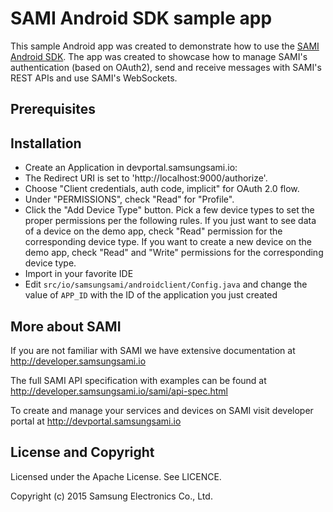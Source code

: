 SAMI Android SDK sample app
===========================

This sample Android app was created to demonstrate how to use the [SAMI Android SDK](https://github.com/samiio/sami-android). The app was created to showcase how to manage SAMI's authentication (based on OAuth2), send and receive messages with SAMI's REST APIs and use SAMI's WebSockets.

Prerequisites
-------------


Installation
-------------

 * Create an Application in devportal.samsungsami.io:
  * The Redirect URI is set to 'http://localhost:9000/authorize'.
  * Choose "Client credentials, auth code, implicit" for OAuth 2.0 flow.
  * Under "PERMISSIONS", check "Read" for "Profile". 
  * Click the "Add Device Type" button. Pick a few device types to set the proper permissions per the following rules. If you just want to see data of a device on the demo app, check "Read" permission for the corresponding device type. If you want to create a new device on the demo app, check "Read" and "Write" permissions for the corresponding device type.
 * Import in your favorite IDE
 * Edit `src/io/samsungsami/androidclient/Config.java` and change the value of `APP_ID` with the ID of the application you just created

More about SAMI
---------------

If you are not familiar with SAMI we have extensive documentation at http://developer.samsungsami.io

The full SAMI API specification with examples can be found at http://developer.samsungsami.io/sami/api-spec.html

To create and manage your services and devices on SAMI visit developer portal at http://devportal.samsungsami.io

License and Copyright
---------------------

Licensed under the Apache License. See LICENCE.

Copyright (c) 2015 Samsung Electronics Co., Ltd.
